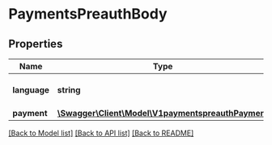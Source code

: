 # PaymentsPreauthBody

## Properties
Name | Type | Description | Notes
------------ | ------------- | ------------- | -------------
**language** | **string** | ISO2 code of language. | [optional] [default to 'es']
**payment** | [**\Swagger\Client\Model\V1paymentspreauthPayment**](V1paymentspreauthPayment.md) |  | [optional] 

[[Back to Model list]](../../README.md#documentation-for-models) [[Back to API list]](../../README.md#documentation-for-api-endpoints) [[Back to README]](../../README.md)

